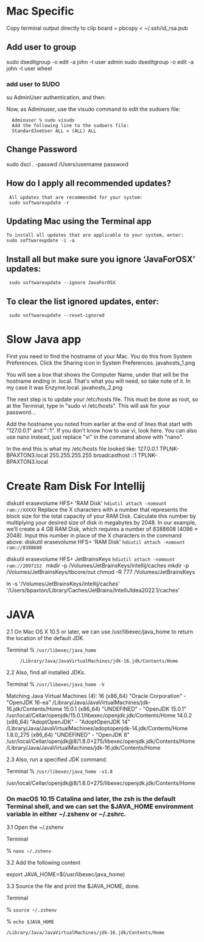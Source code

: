 # Mac Specific
 Copy terminal output directly to clip board = pbcopy < ~/.ssh/id_rsa.pub


## Add user to group
 sudo dseditgroup -o edit -a john -t user admin
 sudo dseditgroup -o edit -a john -t user wheel
### add user to SUDO
  su AdminUser
  authentication, and then:
   
   Now, as Adminuser, use the visudo command to edit the sudoers file:

      Adminuser % sudo visudo
      Add the following line to the sudoers file:
      StandardJoeUser ALL = (ALL) ALL

## Change Password
 sudo dscl . -passwd /Users/username password


## How do I apply all recommended updates?
     All updates that are recommended for your system:
     sudo softwareupdate -r

## Updating Mac using the Terminal app
    To install all updates that are applicable to your system, enter:
    sudo softwareupdate -i -a

## Install all but make sure you ignore ‘JavaForOSX’ updates:
     sudo softwareupdate --ignore JavaForOSX

## To clear the list ignored updates, enter:
     sudo softwareupdate --reset-ignored
     
# Slow Java app     
     
First you need to find the hostname of your Mac. You do this from System Preferences. Click the Sharing icon in System Preferences.
javahosts_1.png


You will see a box that shows the Computer Name, under that will be the hostname ending in .local. That's what you will need, so take note of it. In my case it was Enzyme.local.
javahosts_2.png

The next step is to update your /etc/hosts file. This must be done as root, so at the Terminal, type in "sudo vi /etc/hosts". This will ask for your password...

Add the hostname you noted from earlier at the end of lines that start with "127.0.0.1" and "::1". If you don't know how to use vi, look here. You can also use nano instead, just replace "vi" in the command above with "nano".

In the end this is what my /etc/hosts file looked like:
127.0.0.1       TPLNK-BPAXTON3.local
255.255.255.255 broadcasthost
::1             TPLNK-BPAXTON3.local
     
# Create Ram Disk For Intellij
diskutil erasevolume HFS+ 'RAM Disk' `hdiutil attach -nomount ram://XXXXX`
Replace the X characters with a number that represents the block size for the total capacity of your RAM Disk. Calculate this number by multiplying your desired size of disk in megabytes by 2048. In our example, we’ll create a 4 GB RAM Disk, which requires a number of 8388608 (4096 * 2048). Input this number in place of the X characters in the command above:
diskutil erasevolume HFS+ 'RAM Disk' `hdiutil attach -nomount ram://8388608`


diskutil erasevolume HFS+ JetBrainsKeys `hdiutil attach -nomount ram://2097152 `
mkdir -p /Volumes/JetBrainsKeys/intellij/caches
mkdir -p /Volumes/JetBrainsKeys/tbcore/out
chmod -R 777 /Volumes/JetBrainsKeys

ln -s '/Volumes/JetBrainsKeys/intellij/caches' '/Users/bpaxton/Library/Caches/JetBrains/IntelliJIdea2022.1/caches'

# JAVA
2.1 On Mac OS X 10.5 or later, we can use /usr/libexec/java_home to return the location of the default JDK.

Terminal
% `/usr/libexec/java_home`

         /Library/Java/JavaVirtualMachines/jdk-16.jdk/Contents/Home  

2.2 Also, find all installed JDKs.

Terminal
% `/usr/libexec/java_home -V`

   Matching Java Virtual Machines (4):
    16 (x86_64) "Oracle Corporation" - "OpenJDK 16-ea" /Library/Java/JavaVirtualMachines/jdk-16.jdk/Contents/Home
    15.0.1 (x86_64) "UNDEFINED" - "OpenJDK 15.0.1" /usr/local/Cellar/openjdk/15.0.1/libexec/openjdk.jdk/Contents/Home
    14.0.2 (x86_64) "AdoptOpenJDK" - "AdoptOpenJDK 14" /Library/Java/JavaVirtualMachines/adoptopenjdk-14.jdk/Contents/Home
    1.8.0_275 (x86_64) "UNDEFINED" - "OpenJDK 8" /usr/local/Cellar/openjdk@8/1.8.0+275/libexec/openjdk.jdk/Contents/Home
    /Library/Java/JavaVirtualMachines/jdk-16.jdk/Contents/Home  

2.3 Also, run a specified JDK command.

Terminal
% `/usr/libexec/java_home -v1.8`

  /usr/local/Cellar/openjdk@8/1.8.0+275/libexec/openjdk.jdk/Contents/Home  
  
### On macOS 10.15 Catalina and later, the zsh is the default Terminal shell, and we can set the $JAVA_HOME environment variable in either ~/.zshenv or ~/.zshrc.

3.1 Open the ~/.zshenv

Terminal

% `nano ~/.zshenv`

3.2 Add the following content

export JAVA_HOME=$(/usr/libexec/java_home)

3.3 Source the file and print the $JAVA_HOME, done.

Terminal

% `source ~/.zshenv`

% `echo $JAVA_HOME`

    /Library/Java/JavaVirtualMachines/jdk-16.jdk/Contents/Home 
